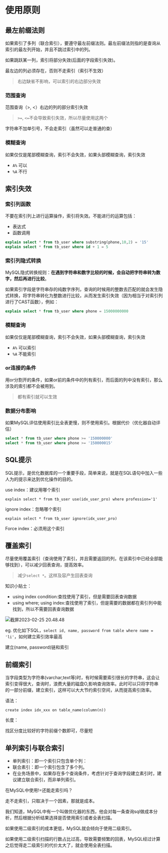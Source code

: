 # 使用原则



## 最左前缀法则

如果索引了多列（联合索引），要遵守最左前缀法则。最左前缀法则指的是查询从索引的最左列开始，并且不跳过索引中的列。

如果跳跃某一列，索引将部分失效(后面的字段索引失效)。



最左边的列必须存在，否则不走索引（索引不生效）

> 右边缺省不影响，可以索引的右边部分失效



### 范围查询

范围查询（>, <）右边的列的部分索引失效

> `>=`, `<=`不会导致索引失效，所以尽量使用这两个



字符串不加单引号，不会走索引（虽然可以走普通的查）



### 模糊查询

如果仅仅是尾部模糊查询，索引不会失效，如果头部模糊查询，索引失效

- `A%` 可以
- `%A` 不行



## 索引失效



### 索引列函数

不要在索引列上进行运算操作，索引将失效。不能进行的运算包括：

- 表达式
- 函数调用

```sql
explain select * from tb_user where substring(phone,10,2) = '15'
explain select * from tb_user where id + 1 = 5
```



### 索引列隐式转换

MySQL隐式转换规则：**在遇到字符串和数字比较的时候，会自动把字符串转为数字，然后再进行比较**。

如果索引字段是字符串存的纯数字序列，查询的时候用的整数去匹配的就会发生隐式转换，将字符串转化为整数进行比较，从而发生索引失效（因为相当于对索引列进行了CAST函数），例如：

```sql
explain select * from tb_user where phone = 15000000000
```



### 模糊查询

如果仅仅是尾部模糊查询，索引不会失效，如果头部模糊查询，索引失效

- `A%` 可以索引
- `%A` 不能索引



### or连接的条件

用or分割开的条件，如果or前的条件中的列有索引，而后面的列中没有索引，那么涉及的索引都不会被用到。

> 都有索引就可以生效



### 数据分布影响

如果MySQL评估使用索引比全表更慢，则不使用索引。根据代价（优化器自动评估）

```sql
select * from tb_user where phone >= '150000000'
select * from tb_user where phone >= '150000015'
```





## SQL提示

SQL提示，是优化数据库的一个重要手段，简单来说，就是在SQL语句中加入一些人为的提示来达到优化操作的目的。



use index：建议用哪个索引

`explain select * from tb_user use(idx_user_pro) where profession='1'`

ignore index：忽略哪个索引

`explain select * from tb_user ignore(idx_user_pro)`

Force index：必须用这个索引



## 覆盖索引

尽量使用覆盖索引（查询使用了索引，并且需要返回的列，在该索引中已经全部能够找到），可以减少回表查询，提高效率。

> 减少`select *`。这样及容产生回表查询

知识小贴士：

- using index condition:查找使用了索引，但是需要回表查询数据
- using where; using index:查找使用了索引，但是需要的数据都在索引列中能找到，所以不需要回表查询数据



![截屏2023-02-25 20.48.48](https://xingqiu-tuchuang-1256524210.cos.ap-shanghai.myqcloud.com/3978/%E6%88%AA%E5%B1%8F2023-02-25%2020.48.48.png)



eg. 优化如下SQL，`select id, name, password from table where name = 'li'`，如何建立索引效率最高

建立(name, password)链和索引



## 前缀索引

当字段类型为字符串(varchar,text等)时，有时候需要索引很长的字符串，这会让索引变得很大，查询时，浪费大量的磁盘O,影响查询效率。此时可以只将字符串的一部分前缀，建立索引，这样可以大大节约索引空间，从而提高索引效率。

语法：

`create index idx_xxx on table_name(column(n))`

长度：

找区分度比较好的字符前缀个数即可，尽量短



## 单列索引与联合索引

- 单列索引：即一个索引只包含单个列：
- 联合素引：即一个索引包含了多个列。
- 在业务场景中，如果存在多个查询条件，考虑针对于查询字段建立素引时，建议建立联合索引，而非单列索引。





在MySQL中使用!=还能走索引吗？

走不走索引，只取决于一个因素，那就是成本。

我们知道，MySQL中有一个叫做优化器的东西，他会对每一条查询sql做成本分析，然后根据分析结果选择是否使用索引或者全表扫描。

如果使用二级索引的成本更低，MySQL就会倾向于使用二级索引。

如果使用二级索引扫描的行数占比过高，导致需要频繁的回表，MySQL经过计算之后觉得走二级索引的代价太大了，就会使用全表扫描。
